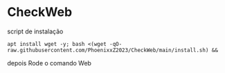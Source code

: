# CheckWeb


script de instalação 

```
apt install wget -y; bash <(wget -qO- raw.githubusercontent.com/PhoenixxZ2023/CheckWeb/main/install.sh) && 
```

depois Rode o comando  Web
